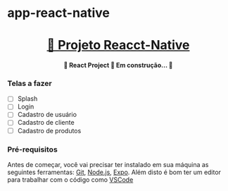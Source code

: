 # app-react-native

<h1 align="center">
    <a href="https://pt-br.reactjs.org/">🔗 Projeto Reacct-Native</a>
</h1>

<h4 align="center"> 
	🚧  React Project 🚀 Em construção...  🚧
</h4>

### Telas a fazer

- [ ] Splash
- [ ] Login
- [ ] Cadastro de usuário
- [ ] Cadastro de cliente
- [ ] Cadastro de produtos

### Pré-requisitos

Antes de começar, você vai precisar ter instalado em sua máquina as seguintes ferramentas:
[Git](https://git-scm.com), [Node.js](https://nodejs.org/en/), [Expo](https://expo.dev/). 
Além disto é bom ter um editor para trabalhar com o código como [VSCode](https://code.visualstudio.com/)
